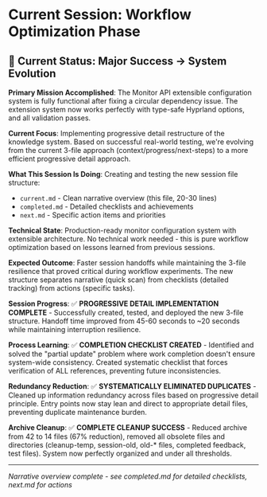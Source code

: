 # Current Session: Workflow Optimization Phase

## 🎯 **Current Status**: Major Success → System Evolution

**Primary Mission Accomplished**: The Monitor API extensible configuration system is fully functional after fixing a circular dependency issue. The extension system now works perfectly with type-safe Hyprland options, and all validation passes.

**Current Focus**: Implementing progressive detail restructure of the knowledge system. Based on successful real-world testing, we're evolving from the current 3-file approach (context/progress/next-steps) to a more efficient progressive detail approach.

**What This Session Is Doing**: Creating and testing the new session file structure:
- `current.md` - Clean narrative overview (this file, 20-30 lines)
- `completed.md` - Detailed checklists and achievements
- `next.md` - Specific action items and priorities

**Technical State**: Production-ready monitor configuration system with extensible architecture. No technical work needed - this is pure workflow optimization based on lessons learned from previous sessions.

**Expected Outcome**: Faster session handoffs while maintaining the 3-file resilience that proved critical during workflow experiments. The new structure separates narrative (quick scan) from checklists (detailed tracking) from actions (specific tasks).

**Session Progress**: ✅ **PROGRESSIVE DETAIL IMPLEMENTATION COMPLETE** - Successfully created, tested, and deployed the new 3-file structure. Handoff time improved from 45-60 seconds to ~20 seconds while maintaining interruption resilience.

**Process Learning**: ✅ **COMPLETION CHECKLIST CREATED** - Identified and solved the "partial update" problem where work completion doesn't ensure system-wide consistency. Created systematic checklist that forces verification of ALL references, preventing future inconsistencies.

**Redundancy Reduction**: ✅ **SYSTEMATICALLY ELIMINATED DUPLICATES** - Cleaned up information redundancy across files based on progressive detail principle. Entry points now stay lean and direct to appropriate detail files, preventing duplicate maintenance burden.

**Archive Cleanup**: ✅ **COMPLETE CLEANUP SUCCESS** - Reduced archive from 42 to 14 files (67% reduction), removed all obsolete files and directories (cleanup-temp, session-old, old-* files, completed feedback, test files). System now perfectly organized and under all thresholds.

---
*Narrative overview complete - see completed.md for detailed checklists, next.md for actions*
